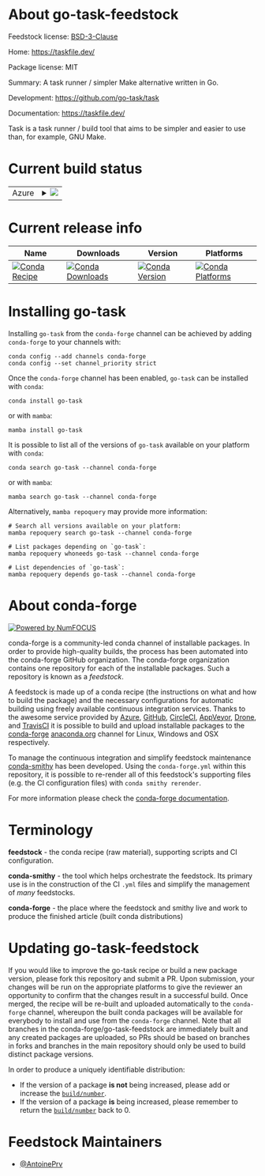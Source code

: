 About go-task-feedstock
=======================

Feedstock license: [BSD-3-Clause](https://github.com/conda-forge/go-task-feedstock/blob/main/LICENSE.txt)

Home: https://taskfile.dev/

Package license: MIT

Summary: A task runner / simpler Make alternative written in Go.

Development: https://github.com/go-task/task

Documentation: https://taskfile.dev/

Task is a task runner / build tool that aims to be simpler and easier
to use than, for example, GNU Make.


Current build status
====================


<table>
    
  <tr>
    <td>Azure</td>
    <td>
      <details>
        <summary>
          <a href="https://dev.azure.com/conda-forge/feedstock-builds/_build/latest?definitionId=19573&branchName=main">
            <img src="https://dev.azure.com/conda-forge/feedstock-builds/_apis/build/status/go-task-feedstock?branchName=main">
          </a>
        </summary>
        <table>
          <thead><tr><th>Variant</th><th>Status</th></tr></thead>
          <tbody><tr>
              <td>linux_64</td>
              <td>
                <a href="https://dev.azure.com/conda-forge/feedstock-builds/_build/latest?definitionId=19573&branchName=main">
                  <img src="https://dev.azure.com/conda-forge/feedstock-builds/_apis/build/status/go-task-feedstock?branchName=main&jobName=linux&configuration=linux%20linux_64_" alt="variant">
                </a>
              </td>
            </tr><tr>
              <td>linux_aarch64</td>
              <td>
                <a href="https://dev.azure.com/conda-forge/feedstock-builds/_build/latest?definitionId=19573&branchName=main">
                  <img src="https://dev.azure.com/conda-forge/feedstock-builds/_apis/build/status/go-task-feedstock?branchName=main&jobName=linux&configuration=linux%20linux_aarch64_" alt="variant">
                </a>
              </td>
            </tr><tr>
              <td>linux_ppc64le</td>
              <td>
                <a href="https://dev.azure.com/conda-forge/feedstock-builds/_build/latest?definitionId=19573&branchName=main">
                  <img src="https://dev.azure.com/conda-forge/feedstock-builds/_apis/build/status/go-task-feedstock?branchName=main&jobName=linux&configuration=linux%20linux_ppc64le_" alt="variant">
                </a>
              </td>
            </tr><tr>
              <td>osx_64</td>
              <td>
                <a href="https://dev.azure.com/conda-forge/feedstock-builds/_build/latest?definitionId=19573&branchName=main">
                  <img src="https://dev.azure.com/conda-forge/feedstock-builds/_apis/build/status/go-task-feedstock?branchName=main&jobName=osx&configuration=osx%20osx_64_" alt="variant">
                </a>
              </td>
            </tr><tr>
              <td>osx_arm64</td>
              <td>
                <a href="https://dev.azure.com/conda-forge/feedstock-builds/_build/latest?definitionId=19573&branchName=main">
                  <img src="https://dev.azure.com/conda-forge/feedstock-builds/_apis/build/status/go-task-feedstock?branchName=main&jobName=osx&configuration=osx%20osx_arm64_" alt="variant">
                </a>
              </td>
            </tr><tr>
              <td>win_64</td>
              <td>
                <a href="https://dev.azure.com/conda-forge/feedstock-builds/_build/latest?definitionId=19573&branchName=main">
                  <img src="https://dev.azure.com/conda-forge/feedstock-builds/_apis/build/status/go-task-feedstock?branchName=main&jobName=win&configuration=win%20win_64_" alt="variant">
                </a>
              </td>
            </tr>
          </tbody>
        </table>
      </details>
    </td>
  </tr>
</table>

Current release info
====================

| Name | Downloads | Version | Platforms |
| --- | --- | --- | --- |
| [![Conda Recipe](https://img.shields.io/badge/recipe-go--task-green.svg)](https://anaconda.org/conda-forge/go-task) | [![Conda Downloads](https://img.shields.io/conda/dn/conda-forge/go-task.svg)](https://anaconda.org/conda-forge/go-task) | [![Conda Version](https://img.shields.io/conda/vn/conda-forge/go-task.svg)](https://anaconda.org/conda-forge/go-task) | [![Conda Platforms](https://img.shields.io/conda/pn/conda-forge/go-task.svg)](https://anaconda.org/conda-forge/go-task) |

Installing go-task
==================

Installing `go-task` from the `conda-forge` channel can be achieved by adding `conda-forge` to your channels with:

```
conda config --add channels conda-forge
conda config --set channel_priority strict
```

Once the `conda-forge` channel has been enabled, `go-task` can be installed with `conda`:

```
conda install go-task
```

or with `mamba`:

```
mamba install go-task
```

It is possible to list all of the versions of `go-task` available on your platform with `conda`:

```
conda search go-task --channel conda-forge
```

or with `mamba`:

```
mamba search go-task --channel conda-forge
```

Alternatively, `mamba repoquery` may provide more information:

```
# Search all versions available on your platform:
mamba repoquery search go-task --channel conda-forge

# List packages depending on `go-task`:
mamba repoquery whoneeds go-task --channel conda-forge

# List dependencies of `go-task`:
mamba repoquery depends go-task --channel conda-forge
```


About conda-forge
=================

[![Powered by
NumFOCUS](https://img.shields.io/badge/powered%20by-NumFOCUS-orange.svg?style=flat&colorA=E1523D&colorB=007D8A)](https://numfocus.org)

conda-forge is a community-led conda channel of installable packages.
In order to provide high-quality builds, the process has been automated into the
conda-forge GitHub organization. The conda-forge organization contains one repository
for each of the installable packages. Such a repository is known as a *feedstock*.

A feedstock is made up of a conda recipe (the instructions on what and how to build
the package) and the necessary configurations for automatic building using freely
available continuous integration services. Thanks to the awesome service provided by
[Azure](https://azure.microsoft.com/en-us/services/devops/), [GitHub](https://github.com/),
[CircleCI](https://circleci.com/), [AppVeyor](https://www.appveyor.com/),
[Drone](https://cloud.drone.io/welcome), and [TravisCI](https://travis-ci.com/)
it is possible to build and upload installable packages to the
[conda-forge](https://anaconda.org/conda-forge) [anaconda.org](https://anaconda.org/)
channel for Linux, Windows and OSX respectively.

To manage the continuous integration and simplify feedstock maintenance
[conda-smithy](https://github.com/conda-forge/conda-smithy) has been developed.
Using the ``conda-forge.yml`` within this repository, it is possible to re-render all of
this feedstock's supporting files (e.g. the CI configuration files) with ``conda smithy rerender``.

For more information please check the [conda-forge documentation](https://conda-forge.org/docs/).

Terminology
===========

**feedstock** - the conda recipe (raw material), supporting scripts and CI configuration.

**conda-smithy** - the tool which helps orchestrate the feedstock.
                   Its primary use is in the construction of the CI ``.yml`` files
                   and simplify the management of *many* feedstocks.

**conda-forge** - the place where the feedstock and smithy live and work to
                  produce the finished article (built conda distributions)


Updating go-task-feedstock
==========================

If you would like to improve the go-task recipe or build a new
package version, please fork this repository and submit a PR. Upon submission,
your changes will be run on the appropriate platforms to give the reviewer an
opportunity to confirm that the changes result in a successful build. Once
merged, the recipe will be re-built and uploaded automatically to the
`conda-forge` channel, whereupon the built conda packages will be available for
everybody to install and use from the `conda-forge` channel.
Note that all branches in the conda-forge/go-task-feedstock are
immediately built and any created packages are uploaded, so PRs should be based
on branches in forks and branches in the main repository should only be used to
build distinct package versions.

In order to produce a uniquely identifiable distribution:
 * If the version of a package **is not** being increased, please add or increase
   the [``build/number``](https://docs.conda.io/projects/conda-build/en/latest/resources/define-metadata.html#build-number-and-string).
 * If the version of a package **is** being increased, please remember to return
   the [``build/number``](https://docs.conda.io/projects/conda-build/en/latest/resources/define-metadata.html#build-number-and-string)
   back to 0.

Feedstock Maintainers
=====================

* [@AntoinePrv](https://github.com/AntoinePrv/)

